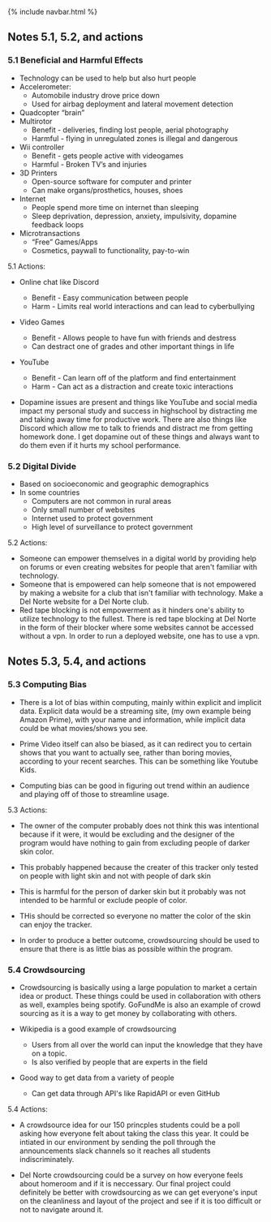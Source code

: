 {% include navbar.html %}

## Notes 5.1, 5.2, and actions
### 5.1 Beneficial and Harmful Effects
* Technology can be used to help but also hurt people
* Accelerometer:
  * Automobile industry drove price down
  * Used for airbag deployment and lateral movement detection
* Quadcopter “brain”
* Multirotor
  * Benefit - deliveries, finding lost people, aerial photography
  * Harmful - flying in unregulated zones is illegal and dangerous
* Wii controller
  * Benefit - gets people active with videogames
  * Harmful - Broken TV’s and injuries
* 3D Printers
  * Open-source software for computer and printer
  * Can make organs/prosthetics, houses, shoes
* Internet
  * People spend more time on internet than sleeping
  * Sleep deprivation, depression, anxiety, impulsivity, dopamine feedback loops
* Microtransactions
  * “Free” Games/Apps
  * Cosmetics, paywall to functionality, pay-to-win

5.1 Actions:
* Online chat like Discord
  * Benefit - Easy communication between people
  * Harm - Limits real world interactions and can lead to cyberbullying
* Video Games
  * Benefit - Allows people to have fun with friends and destress
  * Can destract one of grades and other important things in life
* YouTube
  * Benefit - Can learn off of the platform and find entertainment
  * Harm - Can act as a distraction and create toxic interactions

* Dopamine issues are present and things like YouTube and social media impact my personal study and success in highschool by distracting me and taking away time for productive work. There are also things like Discord which allow me to talk to friends and distract me from getting homework done. I get dopamine out of these things and always want to do them even if it hurts my school performance.

### 5.2 Digital Divide
* Based on socioeconomic and geographic demographics
* In some countries
  * Computers are not common in rural areas
  * Only small number of websites
  * Internet used to protect government
  * High level of surveillance to protect government

5.2 Actions:
* Someone can empower themselves in a digital world by providing help on forums or even creating websites for people that aren't familiar with technology.
* Someone that is empowered can help someone that is not empowered by making a website for a club that isn't familiar with technology. Make a Del Norte website for a Del Norte club.
* Red tape blocking is not empowerment as it hinders one's ability to utilize technology to the fullest. There is red tape blocking at Del Norte in the form of their blocker where some websites cannot be accessed without a vpn. In order to run a deployed website, one has to use a vpn.


## Notes 5.3, 5.4, and actions
### 5.3 Computing Bias

- There is a lot of bias within computing, mainly within explicit and implicit data. Explicit data would be a streaming site, (my own example being Amazon Prime), with your name and information, while implicit data could be what movies/shows you see. 

- Prime Video itself can also be biased, as it can redirect you to certain shows that you want to actually see, rather than boring movies, according to your recent searches. This can be something like Youtube Kids.

- Computing bias can be good in figuring out trend within an audience and playing off of those to streamline usage.

5.3 Actions:

- The owner of the computer probably does not think this was intentional because if it were, it would be excluding and the designer of the program would have nothing to gain from excluding people of darker skin color.

- This probably happened because the creater of this tracker only tested on people with light skin and not with people of dark skin

- This is harmful for the person of darker skin but it probably was not intended to be harmful or exclude people of color.

- THis should be corrected so everyone no matter the color of the skin can enjoy the tracker.

- In order to produce a better outcome, crowdsourcing should be used to ensure that there is as little bias as possible within the program. 


### 5.4 Crowdsourcing

- Crowdsourcing is basically using a large population to market a certain idea or product. These things could be used in collaboration with others as well, examples being spotify. GoFundMe is also an example of crowd sourcing as it is a way to get money by collaborating with others.

- Wikipedia is a good example of crowdsourcing
  - Users from all over the world can input the knowledge that they have on a topic.
  - Is also verified by people that are experts in the field
 
- Good way to get data from a variety of people
  - Can get data through API's like RapidAPI or even GitHub
 
5.4 Actions:

- A crowdsource idea for our 150 princples students could be a poll asking how everyone felt about taking the class this year. It could be intiated in our environment by sending the poll through the announcements slack channels so it reaches all students indiscriminately.

- Del Norte crowdsourcing could be a survey on how everyone feels about homeroom and if it is neccessary. Our final project could definitely be better with crowdsourcing as we can get everyone's input on the cleanliness and layout of the project and see if it is too difficult or not to navigate around it.